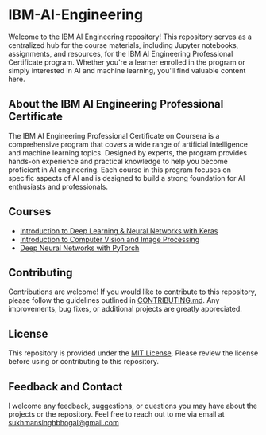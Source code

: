 # IBM-AI-Engineering

Welcome to the IBM AI Engineering repository! This repository serves as a centralized hub for the course materials, including Jupyter notebooks, assignments, and resources, for the IBM AI Engineering Professional Certificate program. Whether you're a learner enrolled in the program or simply interested in AI and machine learning, you'll find valuable content here.

## About the IBM AI Engineering Professional Certificate
The IBM AI Engineering Professional Certificate on Coursera is a comprehensive program that covers a wide range of artificial intelligence and machine learning topics. Designed by experts, the program provides hands-on experience and practical knowledge to help you become proficient in AI engineering. Each course in this program focuses on specific aspects of AI and is designed to build a strong foundation for AI enthusiasts and professionals.

## Courses
 - [Introduction to Deep Learning & Neural Networks with Keras](https://github.com/SUKHMAN-SINGH-1612/IBM-AI-Engineering/tree/main/Introduction%20to%20Deep%20Learning%20%26%20Neural%20Networks%20with%20Keras)
 - [Introduction to Computer Vision and Image Processing](https://github.com/SUKHMAN-SINGH-1612/IBM-AI-Engineering/tree/main/Introduction%20to%20Computer%20Vision%20and%20Image%20Processing)
 - [Deep Neural Networks with PyTorch](https://github.com/SUKHMAN-SINGH-1612/IBM-AI-Engineering/tree/main/Deep%20Neural%20Networks%20with%20PyTorch)

## Contributing
Contributions are welcome! If you would like to contribute to this repository, please follow the guidelines outlined in [CONTRIBUTING.md](https://github.com/SUKHMAN-SINGH-1612/IBM-AI-Engineering/blob/main/CONTRIBUTING.md). Any improvements, bug fixes, or additional projects are greatly appreciated.

## License
This repository is provided under the [MIT License](./LICENSE). Please review the license before using or contributing to this repository.

## Feedback and Contact
I welcome any feedback, suggestions, or questions you may have about the projects or the repository. Feel free to reach out to me via email at [sukhmansinghbhogal@gmail.com](mailto:sukhmansinghbhogal@gmail.com)
